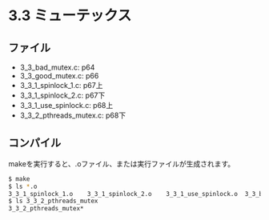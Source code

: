# 3.3 ミューテックス

## ファイル

- 3_3_bad_mutex.c: p64
- 3_3_good_mutex.c: p66
- 3_3_1_spinlock_1.c: p67上
- 3_3_1_spinlock_2.c: p67下
- 3_3_1_use_spinlock.c: p68上
- 3_3_2_pthreads_mutex.c: p68下

## コンパイル

makeを実行すると、.oファイル、または実行ファイルが生成されます。

```sh
$ make
$ ls *.o
3_3_1_spinlock_1.o    3_3_1_spinlock_2.o    3_3_1_use_spinlock.o  3_3_bad_mutex.o       3_3_good_mutex.o
$ ls 3_3_2_pthreads_mutex
3_3_2_pthreads_mutex*
```
